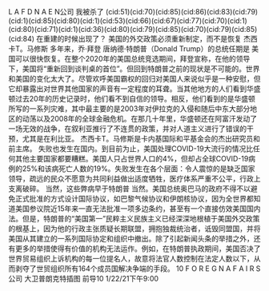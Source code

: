 L A F D N A E N公司
我被杀了
(cid:51)(cid:70)(cid:85)(cid:86)(cid:83)(cid:79)(cid:1)(cid:85)(cid:80)(cid:1)(cid:53)(cid:66)(cid:67)(cid:77)(cid:70)(cid:1)(cid:80)(cid:71)(cid:1)(cid:36)(cid:80)(cid:79)(cid:85)(cid:70)(cid:79)(cid:85)(cid:84)
在重建的时候出现了？
美国的外交政策必须重新制定，而不是恢复
杰西卡T。马修斯
多年来，乔·拜登
唐纳德·特朗普（Donald Trump）的总统任期是
美国可以很快恢复。在整个2020年的美国总统竞选期间，拜登宣称，在他的领导下，美国将“重新回到谈判桌的首位”。但回到特朗普之前的现状是不可能的。世界和美国的变化太大了。尽管欢呼美国霸权的回归对美国人来说似乎是一种安慰，但它却暴露出对世界其他国家的声音有一定程度的耳聋。当其他地方的人们看到华盛顿过去20年的历史记录时，他们看不到自信的领导。相反，他们看到的是华盛顿所写的一系列灾难，其中最主要的是2003年对伊拉克的入侵和随后中东大部分地区的动荡以及2008年的全球金融危机。在那几十年里，华盛顿还在阿富汗发动了一场无效的战争，在叙利亚推行了不连贯的政策，并对人道主义进行了错误的干预，尤其是在利比亚。
杰西卡T。马修斯是卡内基国际和平基金会的杰出研究员和前主席。
失败也发生在国内。到目前为止，美国处理COVID-19大流行的情况比任何其他主要国家都要糟糕。美国人只占世界人口的4%，但却占全球COVID-19病例的25%和该病死亡人数的19%。失败发生在各个层面：令人震惊的是缺乏国家领导，疏远的民众不愿意为共同利益做出适度牺牲，医疗体系严重不公平，行政上支离破碎。
当然，这些弊病早于特朗普
当然。美国总统奥巴马的政府不得不以避免正式批准的方式设计国际协议，如巴黎气候协议和伊朗核协议，因为全世界都知道美国参议院近15年来一直无法批准一项多边条约，甚至有一个直接仿效美国国内法。但是，特朗普的“美国第一”民粹主义民族主义已经深深地根植于美国外交政策的根基上，因为他的行政主张质疑长期联盟，拥抱独裁统治者，诋毁同盟国，并将美国从其建立的一系列国际协定和组织中撤出。除了引起新闻头条的举措之外，还有更多的举措使得有价值的机构无法运作。例如，在特朗普执政期间，美国否决了世界贸易组织上诉机构的每一位提名人，故意将法官人数控制在法定人数以下，从而剥夺了世贸组织所有164个成员国解决争端的手段。
10
F O R E G N A F A I R S公司
大卫普朗克特插图
前导10
1/22/21下午9:00

